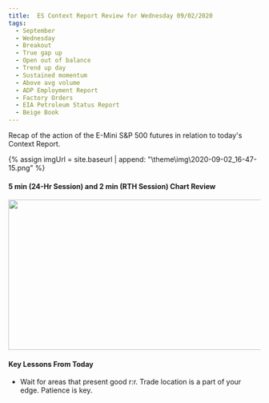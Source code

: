 ```yaml
---
title:  ES Context Report Review for Wednesday 09/02/2020
tags:
  - September
  - Wednesday
  - Breakout
  - True gap up
  - Open out of balance
  - Trend up day
  - Sustained momentum
  - Above avg volume
  - ADP Employment Report
  - Factory Orders
  - EIA Petroleum Status Report
  - Beige Book
---
```


Recap of the action of the E-Mini S&P 500 futures in relation to today's Context Report.

{% assign imgUrl = site.baseurl | append: "\theme\img\2020-09-02_16-47-15.png" %}

#### 5 min (24-Hr Session) and 2 min (RTH Session) Chart Review

[<img src="{{imgUrl}}" width="600" height="300">]({{imgUrl}})

#### Key Lessons From Today
* Wait for areas that present good r:r. Trade location is a part of your edge. Patience is key.
